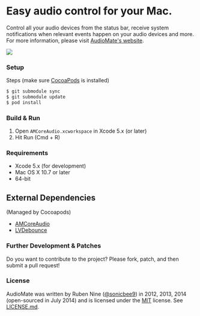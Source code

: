 # Easy audio control for your Mac.

Control all your audio devices from the status bar, receive system notifications when relevant events happen on your audio devices and more. For more information, please visit [AudioMate's website](http://audiomateapp.com).

<img src="https://github.com/sonicbee9/AudioMate/raw/develop/Docs/AudioMate.png" class="center">

### Setup

Steps (make sure [CocoaPods](http://cocoapods.org) is installed)

```bash
$ git submodule sync
$ git submodule update
$ pod install
```

### Build & Run

1. Open `AMCoreAudio.xcworkspace` in Xcode 5.x (or later)
2. Hit Run (Cmd + R)

### Requirements

* Xcode 5.x (for development)
* Mac OS X 10.7 or later
* 64-bit

## External Dependencies

(Managed by Cocoapods)

* [AMCoreAudio](https://github.com/sonicbee9/AMCoreAudio)
* [LVDebounce](https://github.com/layervault/LVDebounce)

### Further Development & Patches

Do you want to contribute to the project? Please fork, patch, and then submit a pull request!

### License

AudioMate was written by Ruben Nine ([@sonicbee9](https://twitter.com/sonicbee9)) in 2012, 2013, 2014 (open-sourced in July 2014) and is licensed under the [MIT](http://opensource.org/licenses/MIT) license. See [LICENSE.md](LICENSE.md).
